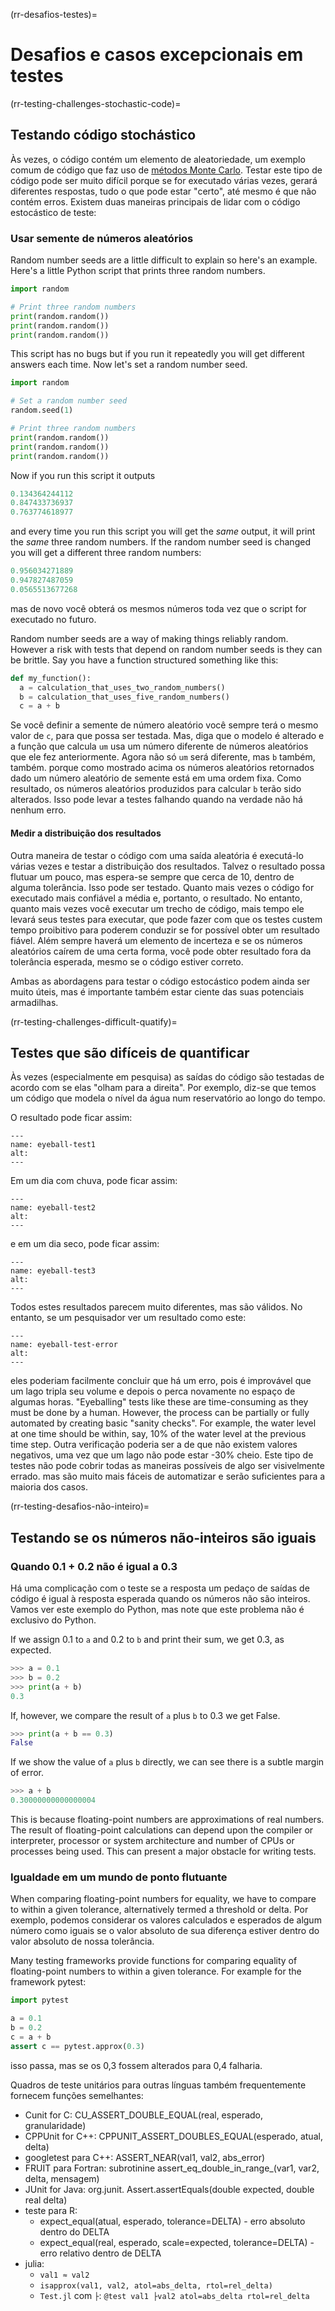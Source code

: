 (rr-desafios-testes)=
# Desafios e casos excepcionais em testes

(rr-testing-challenges-stochastic-code)=
## Testando código stochástico

Às vezes, o código contém um elemento de aleatoriedade, um exemplo comum de código que faz uso de [métodos Monte Carlo](https://en.wikipedia.org/wiki/Monte_Carlo_method). Testar este tipo de código pode ser muito difícil porque se for executado várias vezes, gerará diferentes respostas, tudo o que pode estar "certo", até mesmo é que não contém erros. Existem duas maneiras principais de lidar com o código estocástico de teste:

### Usar semente de números aleatórios

Random number seeds are a little difficult to explain so here's an example. Here's a little Python script that prints three random numbers.

```python
import random

# Print three random numbers
print(random.random())
print(random.random())
print(random.random())
```

This script has no bugs but if you run it repeatedly you will get different answers each time. Now let's set a random number seed.

```python
import random

# Set a random number seed
random.seed(1)

# Print three random numbers
print(random.random())
print(random.random())
print(random.random())
```

Now if you run this script it outputs

```python
0.134364244112
0.847433736937
0.763774618977
```

and every time you run this script you will get the *same* output, it will print the *same* three random numbers. If the random number seed is changed you will get a different three random numbers:

```python
0.956034271889
0.947827487059
0.0565513677268
```
mas de novo você obterá os mesmos números toda vez que o script for executado no futuro.

Random number seeds are a way of making things reliably random. However a risk with tests that depend on random number seeds is they can be brittle. Say you have a function structured something like this:

```python
def my_function():
  a = calculation_that_uses_two_random_numbers()
  b = calculation_that_uses_five_random_numbers()
  c = a + b
```

Se você definir a semente de número aleatório você sempre terá o mesmo valor de `c`, para que possa ser testada. Mas, diga que o modelo é alterado e a função que calcula `um` usa um número diferente de números aleatórios que ele fez anteriormente. Agora não só `um` será diferente, mas `b` também, também. porque como mostrado acima os números aleatórios retornados dado um número aleatório de semente está em uma ordem fixa. Como resultado, os números aleatórios produzidos para calcular `b` terão sido alterados. Isso pode levar a testes falhando quando na verdade não há nenhum erro.

#### Medir a distribuição dos resultados

Outra maneira de testar o código com uma saída aleatória é executá-lo várias vezes e testar a distribuição dos resultados. Talvez o resultado possa flutuar um pouco, mas espera-se sempre que cerca de 10, dentro de alguma tolerância. Isso pode ser testado. Quanto mais vezes o código for executado mais confiável a média e, portanto, o resultado. No entanto, quanto mais vezes você executar um trecho de código, mais tempo ele levará seus testes para executar, que pode fazer com que os testes custem tempo proibitivo para poderem conduzir se for possível obter um resultado fiável. Além sempre haverá um elemento de incerteza e se os números aleatórios caírem de uma certa forma, você pode obter resultado fora da tolerância esperada, mesmo se o código estiver correto.

Ambas as abordagens para testar o código estocástico podem ainda ser muito úteis, mas é importante também estar ciente das suas potenciais armadilhas.

(rr-testing-challenges-difficult-quatify)=
## Testes que são difíceis de quantificar

Às vezes (especialmente em pesquisa) as saídas do código são testadas de acordo com se elas "olham para a direita". Por exemplo, diz-se que temos um código que modela o nível da água num reservatório ao longo do tempo.

O resultado pode ficar assim:

```{figure} ../../figures/eyeball-test1.*
---
name: eyeball-test1
alt:
---
```

Em um dia com chuva, pode ficar assim:

```{figure} ../../figures/eyeball-test2.*
---
name: eyeball-test2
alt:
---
```

e em um dia seco, pode ficar assim:

```{figure} ../../figures/eyeball-test3.*
---
name: eyeball-test3
alt:
---
```

Todos estes resultados parecem muito diferentes, mas são válidos. No entanto, se um pesquisador ver um resultado como este:

```{figure} ../../figures/eyeball-test-error.*
---
name: eyeball-test-error
alt:
---
```

eles poderiam facilmente concluir que há um erro, pois é improvável que um lago tripla seu volume e depois o perca novamente no espaço de algumas horas. "Eyeballing" tests like these are time-consuming as they must be done by a human. However, the process can be partially or fully automated by creating basic "sanity checks". For example, the water level at one time should be within, say, 10% of the water level at the previous time step. Outra verificação poderia ser a de que não existem valores negativos, uma vez que um lago não pode estar -30% cheio. Este tipo de testes não pode cobrir todas as maneiras possíveis de algo ser visivelmente errado. mas são muito mais fáceis de automatizar e serão suficientes para a maioria dos casos.

(rr-testing-desafios-não-inteiro)=
## Testando se os números não-inteiros são iguais

### Quando 0.1 + 0.2 não é igual a 0.3

Há uma complicação com o teste se a resposta um pedaço de saídas de código é igual à resposta esperada quando os números não são inteiros. Vamos ver este exemplo do Python, mas note que este problema não é exclusivo do Python.

If we assign 0.1 to `a` and 0.2 to `b` and print their sum, we get 0.3, as expected.

```python
>>> a = 0.1
>>> b = 0.2
>>> print(a + b)
0.3
```

If, however, we compare the result of `a` plus `b` to 0.3 we get False.

```python
>>> print(a + b == 0.3)
False
```

If we show the value of `a` plus `b` directly, we can see there is a subtle margin of error.

```python
>>> a + b
0.30000000000000004
```

This is because floating-point numbers are approximations of real numbers. The result of floating-point calculations can depend upon the compiler or interpreter, processor or system architecture and number of CPUs or processes being used. This can present a major obstacle for writing tests.

### Igualdade em um mundo de ponto flutuante

When comparing floating-point numbers for equality, we have to compare to within a given tolerance, alternatively termed a threshold or delta. Por exemplo, podemos considerar os valores calculados e esperados de algum número como iguais se o valor absoluto de sua diferença estiver dentro do valor absoluto de nossa tolerância.

Many testing frameworks provide functions for comparing equality of floating-point numbers to within a given tolerance. For example for the framework pytest:

```python
import pytest

a = 0.1
b = 0.2
c = a + b
assert c == pytest.approx(0.3)
```

isso passa, mas se os 0,3 fossem alterados para 0,4 falharia.

Quadros de teste unitários para outras línguas também frequentemente fornecem funções semelhantes:

- Cunit for C: CU_ASSERT_DOUBLE_EQUAL(real, esperado, granularidade)
- CPPUnit for C++: CPPUNIT_ASSERT_DOUBLES_EQUAL(esperado, atual, delta)
- googletest para C++: ASSERT_NEAR(val1, val2, abs_error)
- FRUIT para Fortran: subrotinine assert_eq_double_in_range_(var1, var2, delta, mensagem)
- JUnit for Java: org.junit. Assert.assertEquals(double expected, double real delta)
- teste para R:
  - expect_equal(atual, esperado, tolerance=DELTA) - erro absoluto dentro do DELTA
  - expect_equal(real, esperado, scale=expected, tolerance=DELTA) - erro relativo dentro de DELTA
- julia:
  - `val1 ≈ val2`
  - `isapprox(val1, val2, atol=abs_delta, rtol=rel_delta)`
  - `Test.jl` com `├`: `@test val1 ├val2 atol=abs_delta rtol=rel_delta`
